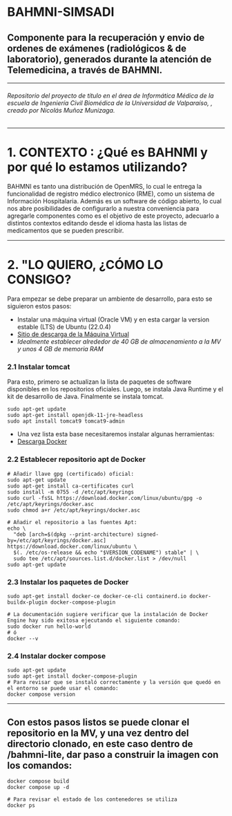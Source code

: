 # BAHMNI-SIMSADI

## Componente para la recuperación y envio de ordenes de exámenes (radiológicos & de laboratorio), generados durante la atención de Telemedicina, a través de BAHMNI.  
--------
###### Repositorio del proyecto de título en el área de Informática Médica de la escuela de Ingeniería Civil Biomédica de la Universidad de Valparaíso, , creado por Nicolás Muñoz Munizaga.

----

# 1. **CONTEXTO** : ¿Qué es BAHNMI y por qué lo estamos utilizando?  
  BAHMNI es tanto una distribución de OpenMRS, lo cual le entrega la funcionalidad de registro médico electronico (RME), como un sistema de Información Hospitalaria. Además es un software de código abierto, lo cual nos abre posibilidades de configurarlo a nuestra conveniencia para agregarle componentes como es el objetivo de este proyecto, adecuarlo a distintos contextos editando desde el idioma hasta las listas de medicamentos que se pueden prescribir. 




----
# 2. **"LO QUIERO, ¿CÓMO LO CONSIGO?**
  Para empezar se debe preparar un ambiente de desarrollo, para esto se siguieron estos pasos: 
  
*  Instalar una máquina virtual (Oracle VM) y en esta cargar la version estable (LTS) de Ubuntu (22.0.4)
*  [Sitio de descarga de la Máquina Virtual](https://www.virtualbox.org/wiki/Downloads "Descargar Máquina Virtual")
*  _Idealmente establecer alrededor de 40 GB de almacenamiento a la MV y unos 4 GB de memoria RAM_
  
### 2.1 Instalar tomcat
Para esto, primero se actualizan la lista de paquetes de software disponibles en los repositorios oficiales. Luego, se instala Java Runtime y el kit de desarrollo de Java. Finalmente se instala tomcat. 
```
sudo apt-get update
sudo apt-get install openjdk-11-jre-headless
sudo apt install tomcat9 tomcat9-admin
```
*  Una vez lista esta base necesitaremos instalar algunas herramientas:
*  [Descarga Docker](https://docs.docker.com/engine/install/ubuntu/)

### 2.2 Establecer repositorio apt de Docker
```
# Añadir llave gpg (certificado) oficial:
sudo apt-get update
sudo apt-get install ca-certificates curl
sudo install -m 0755 -d /etc/apt/keyrings
sudo curl -fsSL https://download.docker.com/linux/ubuntu/gpg -o /etc/apt/keyrings/docker.asc
sudo chmod a+r /etc/apt/keyrings/docker.asc

# Añadir el repositorio a las fuentes Apt:
echo \
  "deb [arch=$(dpkg --print-architecture) signed-by=/etc/apt/keyrings/docker.asc] https://download.docker.com/linux/ubuntu \
  $(. /etc/os-release && echo "$VERSION_CODENAME") stable" | \
  sudo tee /etc/apt/sources.list.d/docker.list > /dev/null
sudo apt-get update
```

### 2.3 Instalar los paquetes de Docker
```
sudo apt-get install docker-ce docker-ce-cli containerd.io docker-buildx-plugin docker-compose-plugin

# La documentación sugiere verificar que la instalación de Docker Engine hay sido exitosa ejecutando el siguiente comando:
sudo docker run hello-world
# ó
docker --v
```

###  2.4 Instalar docker compose
```
sudo apt-get update
sudo apt-get install docker-compose-plugin
# Para revisar que se instaló correctamente y la versión que quedó en el entorno se puede usar el comando:
docker compose version
```

----
Con estos pasos listos se puede clonar el repositorio en la MV, y una vez dentro del directorio clonado, en este caso dentro de /bahmni-lite, dar paso a construir la imagen con los comandos: 
----

```
docker compose build
docker compose up -d

# Para revisar el estado de los contenedores se utiliza
docker ps
```
